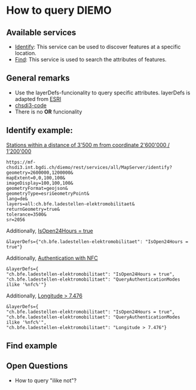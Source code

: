 # How to query DIEMO

## Available services

* [Identify](http://mf-chsdi3.int.bgdi.ch/diemo/services/sdiservices.html#identify-features): This service can be used to discover features at a specific location.
* [Find](http://mf-chsdi3.int.bgdi.ch/diemo/services/sdiservices.html#find): This service is used to search the attributes of features.

## General remarks

* Use the layerDefs-funcionality to query specific attributes. layerDefs is adapted from [ESRI](https://developers.arcgis.com/rest/services-reference/identify-map-service-.htm)
* [chsdi3-code](https://github.com/geoadmin/mf-chsdi3/pull/3185)
* There is no **OR** funcionality

## Identify example:

[Stations within a distance of 3'500 m from coordinate 2'600'000 / 1'200'000](https://mf-chsdi3.int.bgdi.ch/diemo/rest/services/all/MapServer/identify?geometry=2600000,1200000&mapExtent=0,0,100,100&imageDisplay=100,100,100&geometryFormat=geojson&geometryType=esriGeometryPoint&lang=fr&layers=all:ch.bfe.ladestellen-elektromobilitaet&returnGeometry=true&tolerance=3500&sr=2056)

```
https://mf-chsdi3.int.bgdi.ch/diemo/rest/services/all/MapServer/identify?
geometry=2600000,1200000&
mapExtent=0,0,100,100&
imageDisplay=100,100,100&
geometryFormat=geojson&
geometryType=esriGeometryPoint&
lang=de&
layers=all:ch.bfe.ladestellen-elektromobilitaet&
returnGeometry=true&
tolerance=3500&
sr=2056
```

Additionally, [IsOpen24Hours = true](https://mf-chsdi3.int.bgdi.ch/diemo/rest/services/all/MapServer/identify?geometry=2600000,1200000&mapExtent=0,0,100,100&imageDisplay=100,100,100&geometryFormat=geojson&geometryType=esriGeometryPoint&lang=fr&layers=all:ch.bfe.ladestellen-elektromobilitaet&returnGeometry=true&tolerance=3500&sr=2056&layerDefs={%22ch.bfe.ladestellen-elektromobilitaet%22:%22IsOpen24Hours%20=%20true%22})

```
&layerDefs={"ch.bfe.ladestellen-elektromobilitaet": "IsOpen24Hours = true"}
```
Additionally, [Authentication with NFC](https://mf-chsdi3.int.bgdi.ch/diemo/rest/services/all/MapServer/identify?geometry=2600000,1200000&mapExtent=0,0,100,100&imageDisplay=100,100,100&geometryFormat=geojson&geometryType=esriGeometryPoint&lang=fr&layers=all:ch.bfe.ladestellen-elektromobilitaet&returnGeometry=true&tolerance=3500&sr=2056&layerDefs={%22ch.bfe.ladestellen-elektromobilitaet%22:%20%22IsOpen24Hours%20=%20true%22,%20%22ch.bfe.ladestellen-elektromobilitaet%22:%22QueryAuthenticationModes%20ilike%20%27%nfc%%27%22})

```
&layerDefs={
"ch.bfe.ladestellen-elektromobilitaet": "IsOpen24Hours = true", 
"ch.bfe.ladestellen-elektromobilitaet": "QueryAuthenticationModes ilike '%nfc%'"}
```

Additionally, [Longitude > 7.476](https://mf-chsdi3.int.bgdi.ch/diemo/rest/services/all/MapServer/identify?geometry=2600000,1200000&mapExtent=0,0,100,100&imageDisplay=100,100,100&geometryFormat=geojson&geometryType=esriGeometryPoint&lang=fr&layers=all:ch.bfe.ladestellen-elektromobilitaet&returnGeometry=true&tolerance=3500&sr=2056&layerDefs={%22ch.bfe.ladestellen-elektromobilitaet%22:%20%22IsOpen24Hours%20=%20true%22,%20%22ch.bfe.ladestellen-elektromobilitaet%22:%22QueryAuthenticationModes%20ilike%20%27%nfc%%27%22,%20%22ch.bfe.ladestellen-elektromobilitaet%22:%22Longitude%20%3E%207.476%22})

```
&layerDefs={
"ch.bfe.ladestellen-elektromobilitaet": "IsOpen24Hours = true", 
"ch.bfe.ladestellen-elektromobilitaet": "QueryAuthenticationModes ilike '%nfc%'", 
"ch.bfe.ladestellen-elektromobilitaet": "Longitude > 7.476"}
```
## Find example



## Open Questions
* How to query "ilike not"?
